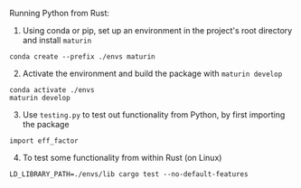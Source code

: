 
Running Python from Rust:
1. Using conda or pip, set up an environment in the project's root directory and install `maturin`
```
conda create --prefix ./envs maturin 
```
2. Activate the environment and build the package with `maturin develop`
```
conda activate ./envs 
maturin develop 
```
3. Use `testing.py` to test out functionality from Python, by first importing the package
```
import eff_factor
```
4. To test some functionality from within Rust (on Linux)
```
LD_LIBRARY_PATH=./envs/lib cargo test --no-default-features 
```